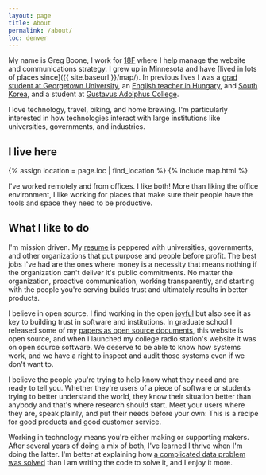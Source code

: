 ```yaml
---
layout: page
title: About
permalink: /about/
loc: denver
---
```


My name is Greg Boone, I work for [18F](https://18f.gsa.gov) where I help manage the website and communications strategy. I grew up in Minnesota and have [lived in lots of places since]({{ site.baseurl }}/map/). In previous lives I was a [grad student at Georgetown University](https://cct.georgetown.edu), an [English teacher in Hungary](https://www.harmsboone.org/category/blog/keeping-up-with-the-magyars), and [South Korea](https://www.harmsboone.org/category/blog/korea), and a student at [Gustavus Adolphus College](http://gustavus.edu).

I love technology, travel, biking, and home brewing. I'm particularly interested in how technologies interact with large institutions like universities, governments, and industries.

## I live here
{% assign location = page.loc | find_location %}
{% include map.html %}</section>

I've worked remotely and from offices. I like both! More than liking the office environment, I like working for places that make sure their people have the tools and space they need to be productive.

## What I like to do

I'm mission driven. My [resume]({{site.baseurl}}/resume/) is peppered with universities, governments, and other organizations that put purpose and people before profit. The best jobs I've had are the ones where money is a necessity that means nothing if the organization can't deliver it's public commitments. No matter the organization, proactive communication, working transparently, and starting with the people you're serving builds trust and ultimately results in better products.

I believe in open source. I find working in the open [joyful]({{site.baseurl}}/2015/03/04/the-open-source-supply-chain/) but also see it as key to building trust in software and institutions. In graduate school I released some of my [papers as open source documents](https://github.com/gboone/Controversy-at-the-Patent-Office), this website is open source, and when I launched my college radio station's website it was on open source software. We deserve to be able to know how systems work, and we have a right to inspect and audit those systems even if we don't want to.

I believe the people you're trying to help know what they need and are ready to tell you. Whether they're users of a piece of software or students trying to better understand the world, they know their situation better than anybody and that's where research should start. Meet your users where they are, speak plainly, and put their needs before your own: This is a recipe for good products and good customer service.

Working in technology means you're either making or supporting makers. After several years of doing a mix of both, I've learned I thrive when I'm doing the latter. I'm better at explaining how [a complicated data problem was solved](https://18f.gsa.gov/2015/11/30/complex-data-in-useiti/) than I am writing the code to solve it, and I enjoy it more.
